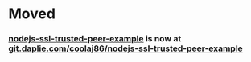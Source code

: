 # Moved
### [nodejs-ssl-trusted-peer-example](https://git.daplie.com/coolaj86/nodejs-ssl-trusted-peer-example) is now at [git.daplie.com/coolaj86/nodejs-ssl-trusted-peer-example](https://git.daplie.com/coolaj86/nodejs-ssl-trusted-peer-example)
